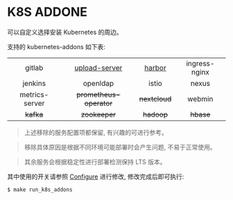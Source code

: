 # K8S ADDONE

可以自定义选择安装 Kubernetes 的周边。

支持的 kubernetes-addons 如下表:

|||||
:--:|:--:|:--:|:--:|
gitlab|[upload-server](templates/upload-service)|[harbor](templates/harbor)|ingress-nginx|
jenkins|openldap|istio|nexus|
metrics-server|~~prometheus-operator~~|~~nextcloud~~|webmin|
~~kafka~~|~~zookeeper~~|~~hadoop~~|~~hbase~~|

> 上述移除的服务配置项都保留, 有兴趣的可进行参考。

> 移除具体原因是根据不同环境可能部署时会产生问题, 不易于正常使用。

> 其余服务会根据稳定性进行部署检测保持 LTS 版本。

其中使用的开关请参照 [Configure](../crane/roles/kubernetes-addons/defaults/main.yml) 进行修改, 修改完成后即可执行:

```
$ make run_k8s_addons
```